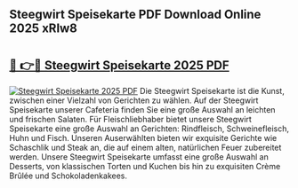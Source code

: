 ## Steegwirt Speisekarte PDF Download Online 2025 xRIw8

# <h2><a href="http://gccr17.nevu.top/?p=Steegwirt+Speisekarte">🔗 👉🔴 Steegwirt Speisekarte 2025 PDF</a></h2>

[![Steegwirt Speisekarte 2025 PDF](https://i.imgur.com/dBaPXMq.png)](http://gccr17.nevu.top/?p=Steegwirt+Speisekarte)
Die Steegwirt Speisekarte ist die Kunst, zwischen einer Vielzahl von Gerichten zu wählen. Auf der Steegwirt Speisekarte unserer Cafeteria finden Sie eine große Auswahl an leichten und frischen Salaten. Für Fleischliebhaber bietet unsere Steegwirt Speisekarte eine große Auswahl an Gerichten: Rindfleisch, Schweinefleisch, Huhn und Fisch. Unseren Auserwählten bieten wir exquisite Gerichte wie Schaschlik und Steak an, die auf einem alten, natürlichen Feuer zubereitet werden. Unsere Steegwirt Speisekarte umfasst eine große Auswahl an Desserts, von klassischen Torten und Kuchen bis hin zu exquisiten Crème Brûlée und Schokoladenkakees.
